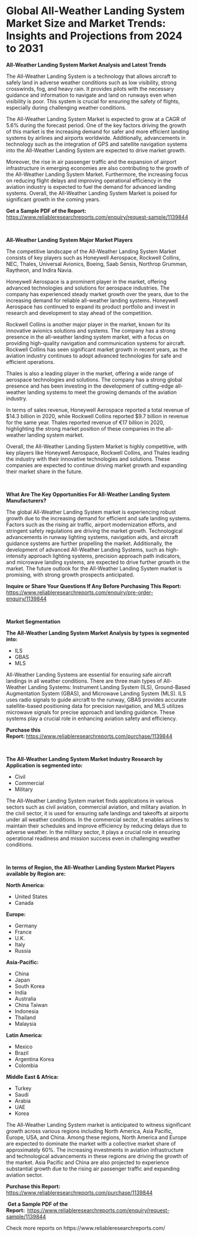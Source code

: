 <p><h1>Global All-Weather Landing System Market Size and Market Trends: Insights and Projections from 2024 to 2031</h1></p><p><strong>All-Weather Landing System Market Analysis and Latest Trends</strong></p>
<p><p>The All-Weather Landing System is a technology that allows aircraft to safely land in adverse weather conditions such as low visibility, strong crosswinds, fog, and heavy rain. It provides pilots with the necessary guidance and information to navigate and land on runways even when visibility is poor. This system is crucial for ensuring the safety of flights, especially during challenging weather conditions.</p><p>The All-Weather Landing System Market is expected to grow at a CAGR of 5.6% during the forecast period. One of the key factors driving the growth of this market is the increasing demand for safer and more efficient landing systems by airlines and airports worldwide. Additionally, advancements in technology such as the integration of GPS and satellite navigation systems into the All-Weather Landing System are expected to drive market growth.</p><p>Moreover, the rise in air passenger traffic and the expansion of airport infrastructure in emerging economies are also contributing to the growth of the All-Weather Landing System Market. Furthermore, the increasing focus on reducing flight delays and improving operational efficiency in the aviation industry is expected to fuel the demand for advanced landing systems. Overall, the All-Weather Landing System Market is poised for significant growth in the coming years.</p></p>
<p><strong>Get a Sample PDF of the Report:&nbsp;</strong> <a href="https://www.reliableresearchreports.com/enquiry/request-sample/1139844">https://www.reliableresearchreports.com/enquiry/request-sample/1139844</a></p>
<p>&nbsp;</p>
<p><strong>All-Weather Landing System Major Market Players</strong></p>
<p><p>The competitive landscape of the All-Weather Landing System Market consists of key players such as Honeywell Aerospace, Rockwell Collins, NEC, Thales, Universal Avionics, Boeing, Saab Sensis, Northrop Grumman, Raytheon, and Indira Navia. </p><p>Honeywell Aerospace is a prominent player in the market, offering advanced technologies and solutions for aerospace industries. The company has experienced steady market growth over the years, due to the increasing demand for reliable all-weather landing systems. Honeywell Aerospace has continued to expand its product portfolio and invest in research and development to stay ahead of the competition.</p><p>Rockwell Collins is another major player in the market, known for its innovative avionics solutions and systems. The company has a strong presence in the all-weather landing system market, with a focus on providing high-quality navigation and communication systems for aircraft. Rockwell Collins has seen significant market growth in recent years, as the aviation industry continues to adopt advanced technologies for safe and efficient operations.</p><p>Thales is also a leading player in the market, offering a wide range of aerospace technologies and solutions. The company has a strong global presence and has been investing in the development of cutting-edge all-weather landing systems to meet the growing demands of the aviation industry.</p><p>In terms of sales revenue, Honeywell Aerospace reported a total revenue of $14.3 billion in 2020, while Rockwell Collins reported $9.7 billion in revenue for the same year. Thales reported revenue of €17 billion in 2020, highlighting the strong market position of these companies in the all-weather landing system market.</p><p>Overall, the All-Weather Landing System Market is highly competitive, with key players like Honeywell Aerospace, Rockwell Collins, and Thales leading the industry with their innovative technologies and solutions. These companies are expected to continue driving market growth and expanding their market share in the future.</p></p>
<p>&nbsp;</p>
<p><strong>What Are The Key Opportunities For All-Weather Landing System Manufacturers?</strong></p>
<p><p>The global All-Weather Landing System market is experiencing robust growth due to the increasing demand for efficient and safe landing systems. Factors such as the rising air traffic, airport modernization efforts, and stringent safety regulations are driving the market growth. Technological advancements in runway lighting systems, navigation aids, and aircraft guidance systems are further propelling the market. Additionally, the development of advanced All-Weather Landing Systems, such as high-intensity approach lighting systems, precision approach path indicators, and microwave landing systems, are expected to drive further growth in the market. The future outlook for the All-Weather Landing System market is promising, with strong growth prospects anticipated.</p></p>
<p><strong>Inquire or Share Your Questions If Any Before Purchasing This Report:</strong> <a href="https://www.reliableresearchreports.com/enquiry/pre-order-enquiry/1139844">https://www.reliableresearchreports.com/enquiry/pre-order-enquiry/1139844</a></p>
<p>&nbsp;</p>
<p><strong>Market Segmentation</strong></p>
<p><strong>The All-Weather Landing System Market Analysis by types is segmented into:</strong></p>
<p><ul><li>ILS</li><li>GBAS</li><li>MLS</li></ul></p>
<p><p>All-Weather Landing Systems are essential for ensuring safe aircraft landings in all weather conditions. There are three main types of All-Weather Landing Systems: Instrument Landing System (ILS), Ground-Based Augmentation System (GBAS), and Microwave Landing System (MLS). ILS uses radio signals to guide aircraft to the runway, GBAS provides accurate satellite-based positioning data for precision navigation, and MLS utilizes microwave signals for precise approach and landing guidance. These systems play a crucial role in enhancing aviation safety and efficiency.</p></p>
<p><strong>Purchase this Report:&nbsp;</strong><a href="https://www.reliableresearchreports.com/purchase/1139844">https://www.reliableresearchreports.com/purchase/1139844</a></p>
<p>&nbsp;</p>
<p><strong>The All-Weather Landing System Market Industry Research by Application is segmented into:</strong></p>
<p><ul><li>Civil</li><li>Commercial</li><li>Military</li></ul></p>
<p><p>The All-Weather Landing System market finds applications in various sectors such as civil aviation, commercial aviation, and military aviation. In the civil sector, it is used for ensuring safe landings and takeoffs at airports under all weather conditions. In the commercial sector, it enables airlines to maintain their schedules and improve efficiency by reducing delays due to adverse weather. In the military sector, it plays a crucial role in ensuring operational readiness and mission success even in challenging weather conditions.</p></p>
<p>&nbsp;</p>
<p><strong>In terms of Region, the All-Weather Landing System Market Players available by Region are:</strong></p>
<p>
    <p> <strong> North America: </strong>
        <ul>
            <li>United States</li>
            <li>Canada</li>
        </ul>
        </p> 
    <p> <strong> Europe: </strong>
        <ul>
            <li>Germany</li>
            <li>France</li>
            <li>U.K.</li>
            <li>Italy</li>
            <li>Russia</li>
        </ul>
        </p> 
    <p> <strong> Asia-Pacific: </strong>
        <ul>
            <li>China</li>
            <li>Japan</li>
            <li>South Korea</li>
            <li>India</li>
            <li>Australia</li>
            <li>China Taiwan</li>
            <li>Indonesia</li>
            <li>Thailand</li>
            <li>Malaysia</li>
        </ul>
        </p> 
    <p> <strong> Latin America: </strong>
        <ul>
            <li>Mexico</li>
            <li>Brazil</li>
            <li>Argentina Korea</li>
            <li>Colombia</li>
        </ul>
        </p> 
    <p> <strong> Middle East & Africa: </strong>
        <ul>
            <li>Turkey</li>
            <li>Saudi</li>
            <li>Arabia</li>
            <li>UAE</li>
            <li>Korea</li>
        </ul>
    </p>
    </p>
<p><p>The All-Weather Landing System market is anticipated to witness significant growth across various regions including North America, Asia Pacific, Europe, USA, and China. Among these regions, North America and Europe are expected to dominate the market with a collective market share of approximately 60%. The increasing investments in aviation infrastructure and technological advancements in these regions are driving the growth of the market. Asia Pacific and China are also projected to experience substantial growth due to the rising air passenger traffic and expanding aviation sector.</p></p>
<p><strong>Purchase this Report: </strong><a href="https://www.reliableresearchreports.com/purchase/1139844">https://www.reliableresearchreports.com/purchase/1139844</a></p>
<p>&nbsp;<strong>Get a Sample PDF of the Report:&nbsp;&nbsp;</strong><a href="https://www.reliableresearchreports.com/enquiry/request-sample/1139844">https://www.reliableresearchreports.com/enquiry/request-sample/1139844</a></p>
<p><strong></strong></p>
<p>Check more reports on https://www.reliableresearchreports.com/</p>